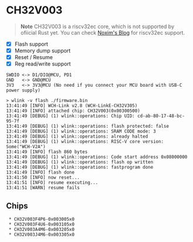 # CH32V003

> **Note**
> CH32V003 is a riscv32ec core, which is not supported by ofiicial Rust yet.
> You can check [Noxim's Blog](https://noxim.xyz/blog/rust-ch32v003/introduction/) for riscv32ec support.

- [x] Flash support
- [x] Memory dump support
- [x] Reset / Resume
- [x] Reg read/write support

```text
SWDIO <-> D1/DIO@MCU, PD1
GND   <-> GND@MCU
3V3   <-> 3V3@MCU (No need if you connect your MCU board with USB-C power supply)
```

```console
> wlink -v flash ./firmware.bin
13:41:49 [INFO] WCH-Link v2.8 (WCH-LinkE-CH32V305)
13:41:49 [INFO] attached chip: CH32V003(0x00300500)
13:41:49 [DEBUG] (1) wlink::operations: Chip UID: cd-ab-80-17-48-bc-95-7f
13:41:49 [DEBUG] (1) wlink::operations: flash protected: false
13:41:49 [DEBUG] (1) wlink::operations: SRAM CODE mode: 3
13:41:49 [DEBUG] (1) wlink::operations: already halted
13:41:49 [DEBUG] (1) wlink::operations: RISC-V core version: Some("WCH-V2A")
13:41:49 [INFO] flash 860 bytes
13:41:49 [DEBUG] (1) wlink::operations: Code start address 0x08000000
13:41:49 [DEBUG] (1) wlink::operations: flash op written
13:41:49 [DEBUG] (1) wlink::operations: fastprogram done
13:41:49 [INFO] flash done
13:41:50 [INFO] now reset...
13:41:51 [INFO] resume executing...
13:41:51 [WARN] resume fails
```

## Chips

```
 * CH32V003F4P6-0x003005x0
 * CH32V003F4U6-0x003105x0
 * CH32V003A4M6-0x003205x0
 * CH32V003J4M6-0x003305x0
```
